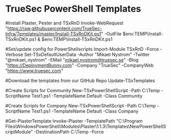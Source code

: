 # TrueSec PowerShell Templates

#Install Plaster, Pester and TSxRnD
Invoke-WebRequest "https://raw.githubusercontent.com/TrueSec-Infra/Templates/master/Install-TSxRnDKit.ps1" -OutFile $env:TEMP\Install-TSxRnDKit.ps1
& $env:TEMP\Install-TSxRnDKit.ps1

#Set/update config for PowerShellscripts
Import-Module TSxRnD -Force -Verbose
Set-TSxDefaultUserData -Author "Mikael Nystrom" -Twitter "@mikael_nystrom" -EMail "mikael.nystrom@truesec.se" -Blog "https://DeploymentBunny.com" -Company "TrueSec" -CompanyWeb "https://www.truesec.com"

#Download the templates from our GitHub Repo
Update-TSxTemplates

#Create Scripts for Community
New-TSxPowerShellScript -Path C:\Temp -ScriptName Test1.ps1 -TemplateName Default -Class Community

#Create Scripts for Company
New-TSxPowerShellScript -Path C:\Temp -ScriptName Test1.ps1 -TemplateName Default -Class Company

#Get-PlasterTemplate
Invoke-Plaster -TemplatePath "C:\Program Files\WindowsPowerShell\Modules\Plaster\1.1.3\Templates\NewPowerShellScriptModule" -DestinationPath C:\Temp -Force
